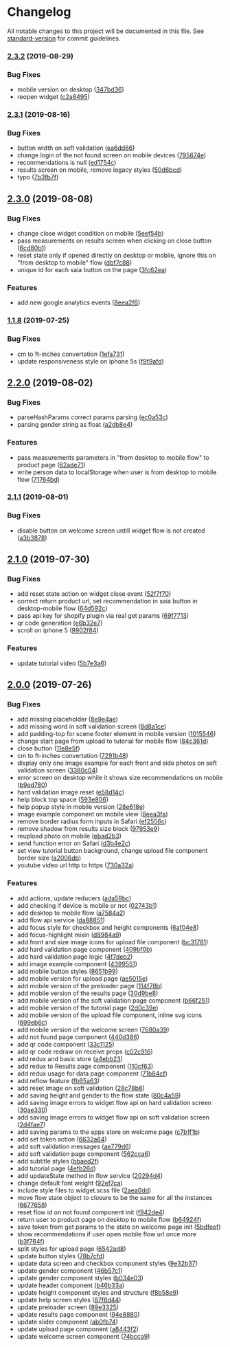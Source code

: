# Changelog

All notable changes to this project will be documented in this file. See [standard-version](https://github.com/conventional-changelog/standard-version) for commit guidelines.

### [2.3.2](https://github.com/3dlook-me/saia-pf-widget/compare/v2.3.1...v2.3.2) (2019-08-29)


### Bug Fixes

* mobile version on desktop ([347bd36](https://github.com/3dlook-me/saia-pf-widget/commit/347bd36))
* reopen widget ([c2a8495](https://github.com/3dlook-me/saia-pf-widget/commit/c2a8495))



### [2.3.1](https://github.com/3dlook-me/saia-pf-widget/compare/v2.3.0...v2.3.1) (2019-08-16)


### Bug Fixes

* button width on soft validation ([ea6dd66](https://github.com/3dlook-me/saia-pf-widget/commit/ea6dd66))
* change login of the not found screen on mobile devices ([795674e](https://github.com/3dlook-me/saia-pf-widget/commit/795674e))
* recommendations is null ([ed1754c](https://github.com/3dlook-me/saia-pf-widget/commit/ed1754c))
* results screen on mobile, remove legacy styles ([50d6bcd](https://github.com/3dlook-me/saia-pf-widget/commit/50d6bcd))
* typo ([7b3fb7f](https://github.com/3dlook-me/saia-pf-widget/commit/7b3fb7f))



## [2.3.0](https://github.com/3dlook-me/saia-pf-widget/compare/v2.2.0...v2.3.0) (2019-08-08)


### Bug Fixes

* change close widget condition on mobile ([5eef54b](https://github.com/3dlook-me/saia-pf-widget/commit/5eef54b))
* pass measurements on results screen when clicking on close button ([6cd80b1](https://github.com/3dlook-me/saia-pf-widget/commit/6cd80b1))
* reset state only if opened directly on desktop or mobile, ignore this on "from desktop to mobile" flow ([dbf7c88](https://github.com/3dlook-me/saia-pf-widget/commit/dbf7c88))
* unique id for each saia button on the page ([3fc62ea](https://github.com/3dlook-me/saia-pf-widget/commit/3fc62ea))


### Features

* add new google analytics events ([8eea2f6](https://github.com/3dlook-me/saia-pf-widget/commit/8eea2f6))



### [1.1.8](https://github.com/3dlook-me/saia-pf-widget/compare/v1.1.7...v1.1.8) (2019-07-25)


### Bug Fixes

* cm to ft-inches convertation ([1efa731](https://github.com/3dlook-me/saia-pf-widget/commit/1efa731))
* update responsiveness style on iphone 5s ([f9f9afd](https://github.com/3dlook-me/saia-pf-widget/commit/f9f9afd))



## [2.2.0](https://github.com/3dlook-me/saia-pf-widget/compare/v2.1.1...v2.2.0) (2019-08-02)


### Bug Fixes

* parseHashParams correct params parsing ([ec0a53c](https://github.com/3dlook-me/saia-pf-widget/commit/ec0a53c))
* parsing gender string as float ([a2db8e4](https://github.com/3dlook-me/saia-pf-widget/commit/a2db8e4))


### Features

* pass measurements parameters in "from desktop to mobile flow" to product page ([62ade71](https://github.com/3dlook-me/saia-pf-widget/commit/62ade71))
* write person data to localStorage when user is from desktop to mobile flow ([71764bd](https://github.com/3dlook-me/saia-pf-widget/commit/71764bd))



### [2.1.1](https://github.com/3dlook-me/saia-pf-widget/compare/v2.1.0...v2.1.1) (2019-08-01)


### Bug Fixes

* disable button on welcome screen untill widget flow is not created ([a3b3878](https://github.com/3dlook-me/saia-pf-widget/commit/a3b3878))



## [2.1.0](https://github.com/3dlook-me/saia-pf-widget/compare/v2.0.0...v2.1.0) (2019-07-30)


### Bug Fixes

* add reset state action on widget close event ([52f7f70](https://github.com/3dlook-me/saia-pf-widget/commit/52f7f70))
* correct return product url, set recommendation in saia button in desktop-mobile flow ([64d592c](https://github.com/3dlook-me/saia-pf-widget/commit/64d592c))
* pass api key for shopify plugin via real get params ([69f7713](https://github.com/3dlook-me/saia-pf-widget/commit/69f7713))
* qr code generation ([e6b32e7](https://github.com/3dlook-me/saia-pf-widget/commit/e6b32e7))
* scroll on iphone 5 ([9902f84](https://github.com/3dlook-me/saia-pf-widget/commit/9902f84))


### Features

* update tutorial video ([5b7e3a6](https://github.com/3dlook-me/saia-pf-widget/commit/5b7e3a6))



## [2.0.0](https://github.com/3dlook-me/saia-pf-widget/compare/v1.1.7...v2.0.0) (2019-07-26)


### Bug Fixes

* add missing placeholder ([8e9e4ae](https://github.com/3dlook-me/saia-pf-widget/commit/8e9e4ae))
* add missing word in soft validation screen ([8d8a1ce](https://github.com/3dlook-me/saia-pf-widget/commit/8d8a1ce))
* add padding-top for scene footer element in mobile version ([1015546](https://github.com/3dlook-me/saia-pf-widget/commit/1015546))
* change start page from upload to tutorial for mobile flow ([84c361d](https://github.com/3dlook-me/saia-pf-widget/commit/84c361d))
* close button ([11e8e5f](https://github.com/3dlook-me/saia-pf-widget/commit/11e8e5f))
* cm to ft-inches convertation ([7291b48](https://github.com/3dlook-me/saia-pf-widget/commit/7291b48))
* display only one image example for each front and side photos on soft validation screen ([3380c04](https://github.com/3dlook-me/saia-pf-widget/commit/3380c04))
* error screen on desktop while  it shows size recommendations on mobile ([b9ed780](https://github.com/3dlook-me/saia-pf-widget/commit/b9ed780))
* hard validation image reset ([e58d14c](https://github.com/3dlook-me/saia-pf-widget/commit/e58d14c))
* help block top space ([593e806](https://github.com/3dlook-me/saia-pf-widget/commit/593e806))
* help popup style in mobile version ([28e618e](https://github.com/3dlook-me/saia-pf-widget/commit/28e618e))
* image example component on mobile view ([8eea3fa](https://github.com/3dlook-me/saia-pf-widget/commit/8eea3fa))
* remove border radius form inputs in Safari ([ef2556c](https://github.com/3dlook-me/saia-pf-widget/commit/ef2556c))
* remove shadow from results size block ([97953e9](https://github.com/3dlook-me/saia-pf-widget/commit/97953e9))
* reupload photo on mobile ([ebad2b3](https://github.com/3dlook-me/saia-pf-widget/commit/ebad2b3))
* send function error on Safari ([d3b4e2c](https://github.com/3dlook-me/saia-pf-widget/commit/d3b4e2c))
* set view tutorial button background, change upload file component border size ([a2006db](https://github.com/3dlook-me/saia-pf-widget/commit/a2006db))
* youtube video url http to https ([730a32a](https://github.com/3dlook-me/saia-pf-widget/commit/730a32a))


### Features

* add actions, update reducers ([ada59bc](https://github.com/3dlook-me/saia-pf-widget/commit/ada59bc))
* add checking if device is mobile or not ([02743b1](https://github.com/3dlook-me/saia-pf-widget/commit/02743b1))
* add desktop to mobile flow ([a7584a2](https://github.com/3dlook-me/saia-pf-widget/commit/a7584a2))
* add flow api service ([da88851](https://github.com/3dlook-me/saia-pf-widget/commit/da88851))
* add focus style for checkbox and height components ([6af04e8](https://github.com/3dlook-me/saia-pf-widget/commit/6af04e8))
* add focus-highlight mixin ([d8984a9](https://github.com/3dlook-me/saia-pf-widget/commit/d8984a9))
* add front and size image icons for upload file component ([bc31781](https://github.com/3dlook-me/saia-pf-widget/commit/bc31781))
* add hard validation page component ([409bf0b](https://github.com/3dlook-me/saia-pf-widget/commit/409bf0b))
* add hard validation page logic ([4f7deb2](https://github.com/3dlook-me/saia-pf-widget/commit/4f7deb2))
* add image example component ([4399551](https://github.com/3dlook-me/saia-pf-widget/commit/4399551))
* add mobile button styles ([8651b99](https://github.com/3dlook-me/saia-pf-widget/commit/8651b99))
* add mobile version for upload page ([ae5015e](https://github.com/3dlook-me/saia-pf-widget/commit/ae5015e))
* add mobile version of the preloader page ([114f78b](https://github.com/3dlook-me/saia-pf-widget/commit/114f78b))
* add mobile version of the results page ([30d9be8](https://github.com/3dlook-me/saia-pf-widget/commit/30d9be8))
* add mobile version of the soft validation page component ([b66f251](https://github.com/3dlook-me/saia-pf-widget/commit/b66f251))
* add mobile version of the tutorial page ([2d0c39e](https://github.com/3dlook-me/saia-pf-widget/commit/2d0c39e))
* add mobile version of the upload file component, inline svg icons ([699eb6c](https://github.com/3dlook-me/saia-pf-widget/commit/699eb6c))
* add mobile version of the welcome screen ([7680a39](https://github.com/3dlook-me/saia-pf-widget/commit/7680a39))
* add not found page component ([440d386](https://github.com/3dlook-me/saia-pf-widget/commit/440d386))
* add qr code component ([33c1125](https://github.com/3dlook-me/saia-pf-widget/commit/33c1125))
* add qr code redraw on receive props ([c02c916](https://github.com/3dlook-me/saia-pf-widget/commit/c02c916))
* add redux and basic store ([a4ebb23](https://github.com/3dlook-me/saia-pf-widget/commit/a4ebb23))
* add redux to Results page component ([110cf63](https://github.com/3dlook-me/saia-pf-widget/commit/110cf63))
* add redux usage for data page component ([71b84cf](https://github.com/3dlook-me/saia-pf-widget/commit/71b84cf))
* add reflow feature ([fb65a63](https://github.com/3dlook-me/saia-pf-widget/commit/fb65a63))
* add reset image on soft validation ([28c78b8](https://github.com/3dlook-me/saia-pf-widget/commit/28c78b8))
* add saving height and gender to the flow state ([80c4a59](https://github.com/3dlook-me/saia-pf-widget/commit/80c4a59))
* add saving image errors to widget flow api on hard validation screen ([30ae330](https://github.com/3dlook-me/saia-pf-widget/commit/30ae330))
* add saving image errors to widget flow api on soft validation screen ([2d4fae7](https://github.com/3dlook-me/saia-pf-widget/commit/2d4fae7))
* add saving params to the apps store on welcome page ([c7b1f1b](https://github.com/3dlook-me/saia-pf-widget/commit/c7b1f1b))
* add set token action ([6632a64](https://github.com/3dlook-me/saia-pf-widget/commit/6632a64))
* add soft validation messages ([ae779d6](https://github.com/3dlook-me/saia-pf-widget/commit/ae779d6))
* add soft validation page component ([562cca6](https://github.com/3dlook-me/saia-pf-widget/commit/562cca6))
* add subtitle styles ([bbaed2f](https://github.com/3dlook-me/saia-pf-widget/commit/bbaed2f))
* add tutorial page ([4efb26d](https://github.com/3dlook-me/saia-pf-widget/commit/4efb26d))
* add updateState method in flow service ([20294d4](https://github.com/3dlook-me/saia-pf-widget/commit/20294d4))
* change default font weight ([92ef7ca](https://github.com/3dlook-me/saia-pf-widget/commit/92ef7ca))
* include style files to widget.scss file ([2aea0dd](https://github.com/3dlook-me/saia-pf-widget/commit/2aea0dd))
* move flow state object to closure to be the same for all the instances ([6677658](https://github.com/3dlook-me/saia-pf-widget/commit/6677658))
* reset flow id on not found component init ([f942de4](https://github.com/3dlook-me/saia-pf-widget/commit/f942de4))
* return user to product page on desktop to mobile flow ([b64924f](https://github.com/3dlook-me/saia-pf-widget/commit/b64924f))
* save token from get params to the state on welcome page init ([5bdfeef](https://github.com/3dlook-me/saia-pf-widget/commit/5bdfeef))
* show recommendations if user open mobile flow url once more ([b3f764f](https://github.com/3dlook-me/saia-pf-widget/commit/b3f764f))
* split styles for upload page ([6542ad8](https://github.com/3dlook-me/saia-pf-widget/commit/6542ad8))
* update button styles ([78b7cfd](https://github.com/3dlook-me/saia-pf-widget/commit/78b7cfd))
* update data screen and checkbox component styles ([9e32b37](https://github.com/3dlook-me/saia-pf-widget/commit/9e32b37))
* update gender component ([46b57c1](https://github.com/3dlook-me/saia-pf-widget/commit/46b57c1))
* update gender component styles ([b034e03](https://github.com/3dlook-me/saia-pf-widget/commit/b034e03))
* update header component ([b46b33a](https://github.com/3dlook-me/saia-pf-widget/commit/b46b33a))
* update height component styles and structure ([f8b58e9](https://github.com/3dlook-me/saia-pf-widget/commit/f8b58e9))
* update help screen styles ([87f8d44](https://github.com/3dlook-me/saia-pf-widget/commit/87f8d44))
* update preloader screen ([89e3325](https://github.com/3dlook-me/saia-pf-widget/commit/89e3325))
* update results page component ([94e8880](https://github.com/3dlook-me/saia-pf-widget/commit/94e8880))
* update slider component ([ab0fb74](https://github.com/3dlook-me/saia-pf-widget/commit/ab0fb74))
* update upload page component ([a8443f2](https://github.com/3dlook-me/saia-pf-widget/commit/a8443f2))
* update welcome screen component ([74bcca9](https://github.com/3dlook-me/saia-pf-widget/commit/74bcca9))
